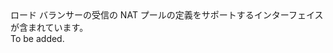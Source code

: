 <Namespace Name="Microsoft.Azure.Management.Network.Fluent.LoadBalancerInboundNatPool.Definition">
  <Docs>
    <summary>ロード バランサーの受信の NAT プールの定義をサポートするインターフェイスが含まれています。</summary> 
    <remarks>To be added.</remarks>
  </Docs>
</Namespace>
